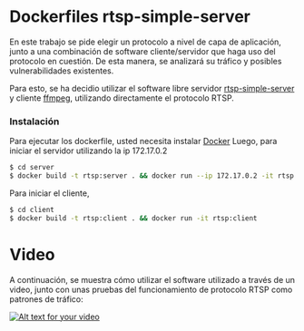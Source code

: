 # Dockerfiles rtsp-simple-server
    
En este trabajo se pide elegir un protocolo a nivel de capa de aplicación, junto a una combinación de software cliente/servidor que haga uso del protocolo en cuestión. De esta manera, se analizará su tráfico y posibles vulnerabilidades existentes.

Para esto, se ha decidio utilizar el software libre servidor [rtsp-simple-server](https://github.com/aler9/rtsp-simple-server) y cliente [ffmpeg](https://ffmpeg.org/releases), utilizando directamente el protocolo RTSP.

### Instalación
Para ejecutar los dockerfile, usted necesita instalar [Docker](https://www.docker.com/get-started)
Luego, para iniciar el servidor utilizando la ip 172.17.0.2

```sh
$ cd server
$ docker build -t rtsp:server . && docker run --ip 172.17.0.2 -it rtsp:server
```

Para iniciar el cliente,

```sh
$ cd client
$ docker build -t rtsp:client . && docker run -it rtsp:client
```

# Video

A continuación, se muestra cómo utilizar el software utilizado a través de un video, junto con unas pruebas del funcionamiento de protocolo RTSP como patrones de tráfico:

[![Alt text for your video](http://i3.ytimg.com/vi/oavMtUWDBTM/hqdefault.jpg)](https://www.youtube.com/watch?v=oavMtUWDBTM)
